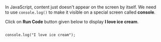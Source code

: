 In JavaScript, content just doesn't
appear on the screen by itself.
We need to use `console.log()`
to make it visible on a special
screen called **console**.

Click on **Run Code** button
given below to
display **I love ice cream**.

<codeblock language="javascript" type="lesson">
<code>
console.log("I love ice cream");
</code>
</codeblock>